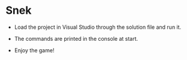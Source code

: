 # Snek

- Load the project in Visual Studio through the solution file and run it.

- The commands are printed in the console at start.

- Enjoy the game!